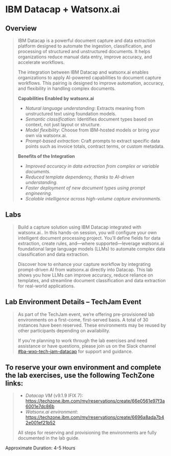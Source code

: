# IBM Datacap + Watsonx.ai
## Overview
>  IBM Datacap is a powerful document capture and data extraction platform designed to automate the ingestion, classification, and processing of structured and unstructured documents. It helps organizations reduce manual data entry, improve accuracy, and accelerate workflows.
>
>  The integration between IBM Datacap and watsonx.ai enables organizations to apply AI-powered capabilities to document capture workflows. This pairing is designed to improve automation, accuracy, and flexibility in handling complex documents.
>
> 
>**Capabilities Enabled by watsonx.ai**
>- *Natural language understanding*: Extracts meaning from unstructured text using foundation models.
>- *Semantic classification*: Identifies document types based on context, not just layout or structure.
>- *Model flexibility*: Choose from IBM-hosted models or bring your own via watsonx.ai.
>- *Prompt-based extraction*: Craft prompts to extract specific data points such as invoice totals, contract terms, or custom metadata.
>
> **Benefits of the Integration**
>- *Improved accuracy in data extraction from complex or variable documents.*
>- *Reduced template dependency, thanks to AI-driven understanding.*
>- *Faster deployment of new document types using prompt engineering.*
>- *Scalable intelligence across high-volume capture environments.*

## Labs
> Build a capture solution using IBM Datacap integrated with watsonx.ai.. In this hands-on session, you will configure your own intelligent document processing project. You’ll define fields for data extraction, create rules, and—where supported—leverage watsonx.ai foundational large language models (LLMs) to automate complex data classification and data extraction.
> 
> Discover how to enhance your capture workflow by integrating prompt-driven AI from watsonx.ai directly into Datacap. This lab shows you how LLMs can improve accuracy, reduce reliance on templates, and streamline document classification and data extraction for real-world applications.

## Lab Environment Details – TechJam Event
>As part of the TechJam event, we’re offering pre-provisioned lab environments on a first-come, first-served basis. A total of 30 instances have been reserved. These environments may be reused by other participants depending on availability.
>
>If you're planning to work through the lab exercises and need assistance or have questions, please join us on the Slack channel [#ba-wxo-tech-jam-datacap](https://ibm.enterprise.slack.com/archives/C09N92L6C1Z) for support and guidance.
>
## To reserve your own environment and complete the lab exercises, use the following TechZone links:
>- *Datacap VM* (v9.1.9 IFIX 7): https://techzone.ibm.com/my/reservations/create/66e0561e97f3a6001e7dc86b
>- *Watsonx.ai environment*: https://techzone.ibm.com/my/reservations/create/6696a8ada7b42e001ef21b52
>  
>All steps for reserving and provisioning the environments are fully documented in the lab guide.


Approximate Duration: 4-5 Hours
